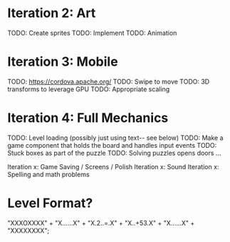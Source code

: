 Iteration 2: Art
================
TODO: Create sprites
TODO: Implement
TODO: Animation


Iteration 3: Mobile
===================
TODO: https://cordova.apache.org/
TODO: Swipe to move
TODO: 3D transforms to leverage GPU
TODO: Appropriate scaling


Iteration 4: Full Mechanics
===========================
TODO: Level loading (possibly just using text-- see below)
TODO: Make a game component that holds the board and handles input events
TODO: Stuck boxes as part of the puzzle
TODO: Solving puzzles opens doors
...


Iteration x: Game Saving / Screens / Polish
Iteration x: Sound
Iteration x: Spelling and math problems


Level Format?
=============

"XXXOXXXX" +
"X......X" +
"X.2..=.X" +
"X..+53.X" +
"X......X" +
"XXXXXXXX";
